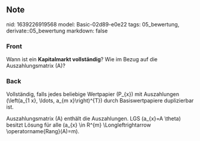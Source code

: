 ## Note
nid: 1639226919568
model: Basic-02d89-e0e22
tags: 05_bewertung, derivate::05_bewertung
markdown: false

### Front
Wann ist ein <b>Kapitalmarkt vollständig</b>? Wie im Bezug auf die Auszahlungsmatrix \(A\)?

### Back
Vollständig, falls jedes beliebige Wertpapier \(P_{x}\) mit Auszahlungen \(\left(a_{1 x}, \ldots, a_{m x}\right)^{T}\) durch Basiswertpapiere duplizierbar ist.

Auszahlungsmatrix \(A\) enthält die Auszahlungen. LGS \(a_{x}=A \theta\) besitzt Lösung für alle \(a_{x} \in R^{m} \Longleftrightarrow \operatorname{Rang}(A)=m\).
